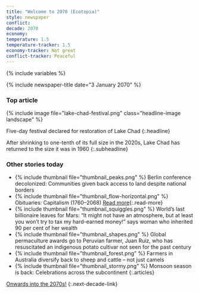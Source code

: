 ```yaml
---
title: "Welcome to 2070 (Ecotopia)"
style: newspaper
conflict: 
decade: 2070
economy: 
temperature: 1.5
temperature-tracker: 1.5
economy-tracker: Not great
conflict-tracker: Peaceful
---
```


{% include variables %}

{% include newspaper-title date="3 January 2070" %}

### Top article

{% include image file="lake-chad-festival.png" class="headline-image landscape" %}

Five-day festival declared for restoration of Lake Chad
{:.headline}

After shrinking to one-tenth of its full size in the 2020s, Lake Chad has returned to the size it was in 1960
{:.subheadline}

### Other stories today

- {% include thumbnail file="thumbnail_peaks.png" %} Berlin conference decolonized: Communities given back access to land despite national borders
- {% include thumbnail file="thumbnail_flow-horizontal.png" %} Obituaries: Capitalism (1760–2068) [Read more](story_obituary-for-capitalism.html){:.read-more}
- {% include thumbnail file="thumbnail_squiggles.png" %} World’s last billionaire leaves for Mars: “It might not have an atmosphere, but at least you won’t try to tax my hard-earned money!” says woman who inherited 90&nbsp;per&nbsp;cent of her wealth
- {% include thumbnail file="thumbnail_shapes.png" %} Global permaculture awards go to Peruvian farmer, Juan Ruiz, who has resuscitated an indigenous potato cultivar not seen for the past century
- {% include thumbnail file="thumbnail_forest.png" %} Farmers in Australia diversify back to sheep and cattle – not just camels
- {% include thumbnail file="thumbnail_stormy.png" %} Monsoon season is back: Celebrations across the subcontinent
{:.articles}

[Onwards into the 2070s!](chapter_birth-rates-plunge.html)
{:.next-decade-link}
